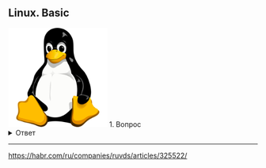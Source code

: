 ## Linux. Basic
<img src="https://raw.githubusercontent.com/vadim-bikmetov/interview/main/images/linux.png" width="200" alt="Linux">
1. Вопрос
<details>
  <summary>Ответ</summary>
    Ответ
</details>

---


https://habr.com/ru/companies/ruvds/articles/325522/